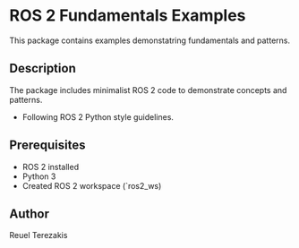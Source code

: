 # ROS 2 Fundamentals Examples

This package contains examples demonstatring fundamentals and patterns.

## Description

The package includes minimalist ROS 2 code to demonstrate concepts and patterns.
- Following ROS 2 Python style guidelines.

## Prerequisites

- ROS 2 installed
- Python 3
- Created ROS 2 workspace (`ros2_ws)

## Author

Reuel Terezakis